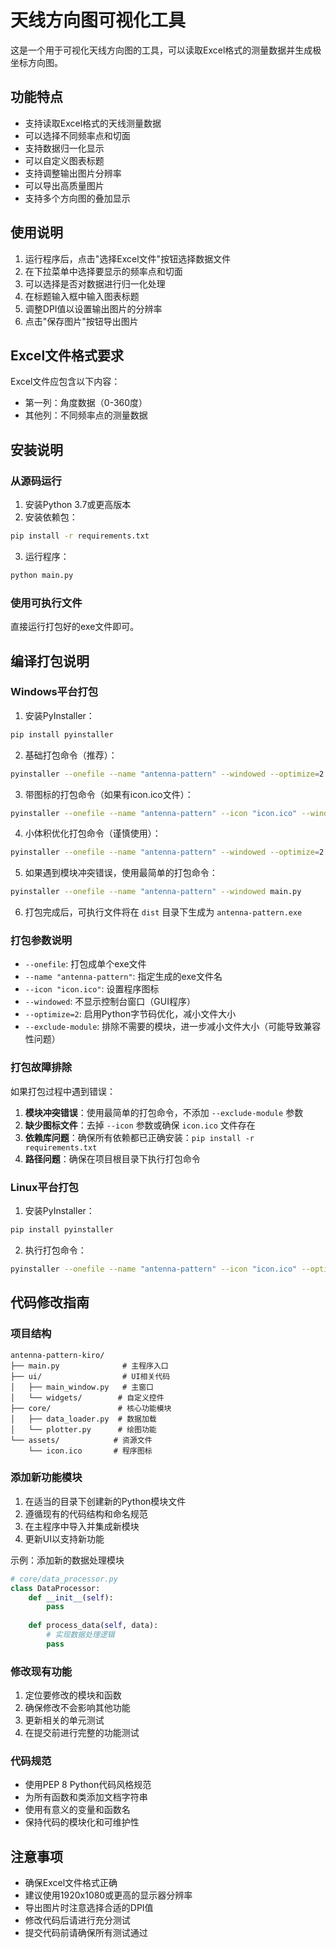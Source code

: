 # 天线方向图可视化工具

这是一个用于可视化天线方向图的工具，可以读取Excel格式的测量数据并生成极坐标方向图。

## 功能特点

- 支持读取Excel格式的天线测量数据
- 可以选择不同频率点和切面
- 支持数据归一化显示
- 可以自定义图表标题
- 支持调整输出图片分辨率
- 可以导出高质量图片
- 支持多个方向图的叠加显示

## 使用说明

1. 运行程序后，点击"选择Excel文件"按钮选择数据文件
2. 在下拉菜单中选择要显示的频率点和切面
3. 可以选择是否对数据进行归一化处理
4. 在标题输入框中输入图表标题
5. 调整DPI值以设置输出图片的分辨率
6. 点击"保存图片"按钮导出图片

## Excel文件格式要求

Excel文件应包含以下内容：
- 第一列：角度数据（0-360度）
- 其他列：不同频率点的测量数据

## 安装说明

### 从源码运行

1. 安装Python 3.7或更高版本
2. 安装依赖包：
```bash
pip install -r requirements.txt
```
3. 运行程序：
```bash
python main.py
```

### 使用可执行文件

直接运行打包好的exe文件即可。

## 编译打包说明

### Windows平台打包

1. 安装PyInstaller：
```bash
pip install pyinstaller
```

2. 基础打包命令（推荐）：
```bash
pyinstaller --onefile --name "antenna-pattern" --windowed --optimize=2 main.py
```

3. 带图标的打包命令（如果有icon.ico文件）：
```bash
pyinstaller --onefile --name "antenna-pattern" --icon "icon.ico" --windowed --optimize=2 main.py
```

4. 小体积优化打包命令（谨慎使用）：
```bash
pyinstaller --onefile --name "antenna-pattern" --windowed --optimize=2 --exclude-module tkinter --exclude-module unittest main.py
```

5. 如果遇到模块冲突错误，使用最简单的打包命令：
```bash
pyinstaller --onefile --name "antenna-pattern" --windowed main.py
```

6. 打包完成后，可执行文件将在 `dist` 目录下生成为 `antenna-pattern.exe`

### 打包参数说明

- `--onefile`: 打包成单个exe文件
- `--name "antenna-pattern"`: 指定生成的exe文件名
- `--icon "icon.ico"`: 设置程序图标
- `--windowed`: 不显示控制台窗口（GUI程序）
- `--optimize=2`: 启用Python字节码优化，减小文件大小
- `--exclude-module`: 排除不需要的模块，进一步减小文件大小（可能导致兼容性问题）

### 打包故障排除

如果打包过程中遇到错误：

1. **模块冲突错误**：使用最简单的打包命令，不添加 `--exclude-module` 参数
2. **缺少图标文件**：去掉 `--icon` 参数或确保 `icon.ico` 文件存在
3. **依赖库问题**：确保所有依赖都已正确安装：`pip install -r requirements.txt`
4. **路径问题**：确保在项目根目录下执行打包命令

### Linux平台打包

1. 安装PyInstaller：
```bash
pip install pyinstaller
```

2. 执行打包命令：
```bash
pyinstaller --onefile --name "antenna-pattern" --icon "icon.ico" --optimize=2 --strip main.py
```

## 代码修改指南

### 项目结构

```
antenna-pattern-kiro/
├── main.py              # 主程序入口
├── ui/                  # UI相关代码
│   ├── main_window.py   # 主窗口
│   └── widgets/        # 自定义控件
├── core/               # 核心功能模块
│   ├── data_loader.py  # 数据加载
│   └── plotter.py      # 绘图功能
└── assets/            # 资源文件
    └── icon.ico       # 程序图标
```

### 添加新功能模块

1. 在适当的目录下创建新的Python模块文件
2. 遵循现有的代码结构和命名规范
3. 在主程序中导入并集成新模块
4. 更新UI以支持新功能

示例：添加新的数据处理模块

```python
# core/data_processor.py
class DataProcessor:
    def __init__(self):
        pass
    
    def process_data(self, data):
        # 实现数据处理逻辑
        pass
```

### 修改现有功能

1. 定位要修改的模块和函数
2. 确保修改不会影响其他功能
3. 更新相关的单元测试
4. 在提交前进行完整的功能测试

### 代码规范

- 使用PEP 8 Python代码风格规范
- 为所有函数和类添加文档字符串
- 使用有意义的变量和函数名
- 保持代码的模块化和可维护性

## 注意事项

- 确保Excel文件格式正确
- 建议使用1920x1080或更高的显示器分辨率
- 导出图片时注意选择合适的DPI值
- 修改代码后请进行充分测试
- 提交代码前请确保所有测试通过 